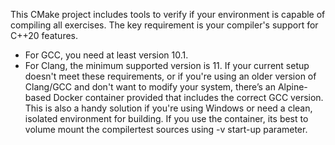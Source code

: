 This CMake project includes tools to verify if your environment is capable of compiling all exercises. The key requirement is your compiler's support for C++20 features.
- For GCC, you need at least version 10.1.
- For Clang, the minimum supported version is 11.
If your current setup doesn't meet these requirements, or if you're using an older version of Clang/GCC and don't want to modify your system, there’s an Alpine-based Docker container provided
that includes the correct GCC version. This is also a handy solution if you're using Windows or need a clean, isolated environment for building.
If you use the container, its best to volume mount the compilertest sources using -v start-up parameter.

